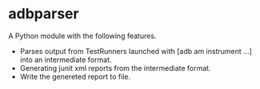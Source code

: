 adbparser
=========

A Python module with the following features.

* Parses output from TestRunners launched with [adb am instrument ...] into an intermediate format.
* Generating junit xml reports from the intermediate format.
* Write the genereted report to file.
